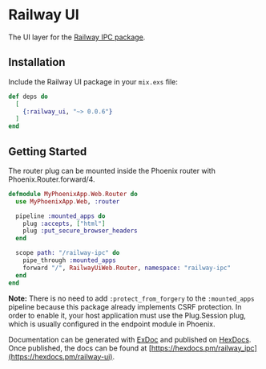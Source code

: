 # Railway UI

The UI layer for the [Railway IPC package](https://github.com/learn-co/railway_ipc).

## Installation

Include the Railway UI package in your `mix.exs` file:

```elixir
def deps do
  [
    {:railway_ui, "~> 0.0.6"}
  ]
end
```

## Getting Started

The router plug can be mounted inside the Phoenix router with Phoenix.Router.forward/4.

```elixir
defmodule MyPhoenixApp.Web.Router do
  use MyPhoenixApp.Web, :router

  pipeline :mounted_apps do
    plug :accepts, ["html"]
    plug :put_secure_browser_headers
  end

  scope path: "/railway-ipc" do
    pipe_through :mounted_apps
    forward "/", RailwayUiWeb.Router, namespace: "railway-ipc"
  end
end
```

**Note:** There is no need to add `:protect_from_forgery` to the `:mounted_apps` pipeline because this package already implements CSRF protection. In order to enable it, your host application must use the Plug.Session plug, which is usually configured in the endpoint module in Phoenix.

Documentation can be generated with [ExDoc](https://github.com/elixir-lang/ex_doc)
and published on [HexDocs](https://hexdocs.pm).
Once published, the docs can
be found at [https://hexdocs.pm/railway_ipc](https://hexdocs.pm/railway-ui).
